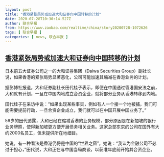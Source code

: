 ```yaml
---
layout: post
title: "香港紧张局势或加速大和证券向中国转移的计划"
date: 2020-07-28T10:30:14.527Z
author: 联合早报
from: https://www.zaobao.com/realtime/china/story20200728-1072626
tags: [ 联合早报 ]
categories: [ news, 联合早报 ]
---
```

<!--1595954160000-->
[香港紧张局势或加速大和证券向中国转移的计划](https://www.zaobao.com/realtime/china/story20200728-1072626)
------

<div>
<p>日本前五大证券公司之一的大和证券集团（Daiwa Securities Group）副社长说，如果香港的紧张局势显著恶化，公司可能加速其缩减在香港业务的计划。</p><p>据彭博社报道，大和证券副社长田代桂子表示，即便在中国通过香港国安法之前，大和就有计划，一旦在中国内地成立合资企业，就将部分业务从香港转移到内地。</p><p>田代桂子在采访中说：“如果出现某些事实，例如有人一个接一个地被捕，我们可能需要提前行动，一旦合资企业成立，我们就可以在中国开展中国业务了。”</p><section id="imu"><div id="dfp-ad-imu1-wrapper" class="dfp-tag-wrapper"><div id="dfp-ad-imu1" class="dfp-tag-wrapper"></div></div></section><p>56岁的田代透露，大和已经在缩减香港的业务规模，部分原因是在新加坡的银行业务牌照，使得新加坡更方便开展债务相关业务。这家总部东京的公司在国外有大约2000名员工，但未提供所在地细目。</p><p>她说，有一种看法是香港仍将是中国的“世界之窗”。她说：“我认为金融公司不必过于担心，”田代说，大和正在与中国当局商谈，以获准年底前开始其合资企业。</p><div id="innity-in-post"></div><div id="dfp-ad-midarticlespecial-wrapper" class="dfp-tag-wrapper"><div id="dfp-ad-midarticlespecial" class="dfp-tag-wrapper"></div></div>
</div>
